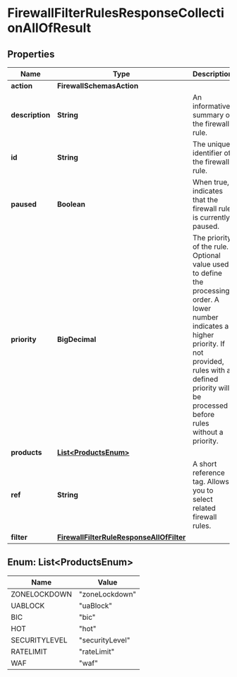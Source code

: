 

# FirewallFilterRulesResponseCollectionAllOfResult


## Properties

| Name | Type | Description | Notes |
|------------ | ------------- | ------------- | -------------|
|**action** | **FirewallSchemasAction** |  |  |
|**description** | **String** | An informative summary of the firewall rule. |  [optional] |
|**id** | **String** | The unique identifier of the firewall rule. |  [readonly] |
|**paused** | **Boolean** | When true, indicates that the firewall rule is currently paused. |  |
|**priority** | **BigDecimal** | The priority of the rule. Optional value used to define the processing order. A lower number indicates a higher priority. If not provided, rules with a defined priority will be processed before rules without a priority. |  [optional] |
|**products** | [**List&lt;ProductsEnum&gt;**](#List&lt;ProductsEnum&gt;) |  |  [optional] |
|**ref** | **String** | A short reference tag. Allows you to select related firewall rules. |  [optional] |
|**filter** | [**FirewallFilterRuleResponseAllOfFilter**](FirewallFilterRuleResponseAllOfFilter.md) |  |  |



## Enum: List&lt;ProductsEnum&gt;

| Name | Value |
|---- | -----|
| ZONELOCKDOWN | &quot;zoneLockdown&quot; |
| UABLOCK | &quot;uaBlock&quot; |
| BIC | &quot;bic&quot; |
| HOT | &quot;hot&quot; |
| SECURITYLEVEL | &quot;securityLevel&quot; |
| RATELIMIT | &quot;rateLimit&quot; |
| WAF | &quot;waf&quot; |



